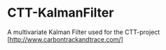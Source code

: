 # CTT-KalmanFilter
A multivariate Kalman Filter used for the CTT-project [http://www.carbontrackandtrace.com/]
